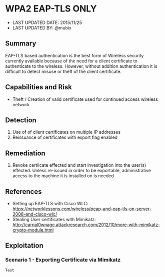 # WPA2 EAP-TLS ONLY

- LAST UPDATED DATE: 2015/11/25
- LAST UPDATED BY: @mubix

## Summary

EAP-TLS based authentication is the best form of Wireless security currently available because of the need for a client certificate to authenticate to the wireless. However, without addition authentication it is difficult to detect misuse or theft of the client certificate.

## Capabilities and Risk

- Theft / Creation of valid certificate used for continued access wireless network

## Detection

1. Use of of client certificates on multiple IP addresses
2. Reissuance of certificates with export flag enabled

## Remediation

1. Revoke certiicate effected and start investigation into the user(s) effected. Unless re-issued in order to be exportable, administrative access to the machine it is installed on is needed 

## References

- Setting up EAP-TLS with Cisco WLC: https://networklessons.com/wireless/peap-and-eap-tls-on-server-2008-and-cisco-wlc/
- Stealing User certificates with Mimikatz: http://carnal0wnage.attackresearch.com/2012/10/more-with-mimikatz-crypto-module.html


## Exploitation

### Scenario 1 - Exporting Certificate via Mimikatz

```
Test
```
